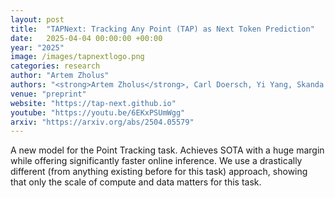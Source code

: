 ```yaml
---
layout: post
title:  "TAPNext: Tracking Any Point (TAP) as Next Token Prediction"
date:   2025-04-04 00:00:00 +00:00
year: "2025"
image: /images/tapnextlogo.png
categories: research
author: "Artem Zholus"
authors: "<strong>Artem Zholus</strong>, Carl Doersch, Yi Yang, Skanda Koppula, Viorica Patraucean, Xu Owen He, Ignacio Rocco, Mehdi S. M. Sajjadi, Sarath Chandar, Ross Goroshin"
venue: "preprint"
website: "https://tap-next.github.io"
youtube: "https://youtu.be/6EKxPSUmWgg"
arxiv: "https://arxiv.org/abs/2504.05579"
---
```

A new model for the Point Tracking task. Achieves SOTA with a huge margin while offering significantly faster online inference. We use a drastically different (from anything existing before for this task) approach, showing that only the scale of compute and data matters for this task.
